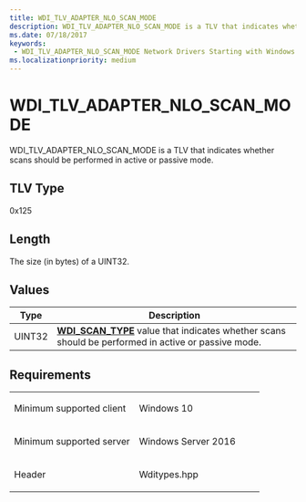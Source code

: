 ```yaml
---
title: WDI_TLV_ADAPTER_NLO_SCAN_MODE
description: WDI_TLV_ADAPTER_NLO_SCAN_MODE is a TLV that indicates whether scans should be performed in active or passive mode.
ms.date: 07/18/2017
keywords:
 - WDI_TLV_ADAPTER_NLO_SCAN_MODE Network Drivers Starting with Windows Vista
ms.localizationpriority: medium
---
```


# WDI\_TLV\_ADAPTER\_NLO\_SCAN\_MODE


WDI\_TLV\_ADAPTER\_NLO\_SCAN\_MODE is a TLV that indicates whether scans should be performed in active or passive mode.

## TLV Type


0x125

## Length


The size (in bytes) of a UINT32.

## Values


| Type   | Description                                                                                                                     |
|--------|---------------------------------------------------------------------------------------------------------------------------------|
| UINT32 | [**WDI\_SCAN\_TYPE**](/windows-hardware/drivers/ddi/wditypes/ne-wditypes-_wdi_scan_type) value that indicates whether scans should be performed in active or passive mode. |

 

## Requirements

<table>
<colgroup>
<col width="50%" />
<col width="50%" />
</colgroup>
<tbody>
<tr class="odd">
<td><p>Minimum supported client</p></td>
<td><p>Windows 10</p></td>
</tr>
<tr class="even">
<td><p>Minimum supported server</p></td>
<td><p>Windows Server 2016</p></td>
</tr>
<tr class="odd">
<td><p>Header</p></td>
<td>Wditypes.hpp</td>
</tr>
</tbody>
</table>

 

